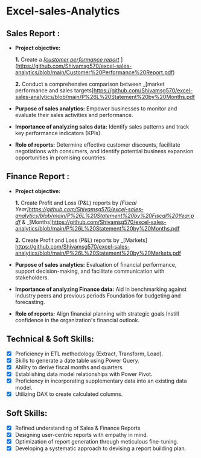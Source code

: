 # Excel-sales-Analytics

## Sales Report :


- **Project objective:** 

    **1.** Create a _[[customer performance report](https://github.com/KirandeepMarala/Excel-Sales_Analysis/blob/main/Customer%20Performance%20Report.pdf)_ ](https://github.com/Shivamsg570/excel-sales-analytics/blob/main/Customer%20Performance%20Report.pdf)

    **2.** Conduct a comprehensive comparison between _[market performance and sales targets]https://github.com/Shivamsg570/excel-sales-analytics/blob/main/P%26L%20Statement%20by%20Months.pdf

- **Purpose of sales analytics:** Empower businesses to monitor and evaluate their sales activities and performance.

- **Importance of analyzing sales data:** Identify sales patterns and track key performance indicators (KPIs).

- **Role of reports:** Determine effective customer discounts, facilitate negotiations with consumers, and identify potential business expansion opportunities in promising countries.


## Finance Report :

- **Project objective:** 

    **1.** Create Profit and Loss (P&L) reports by _[Fiscal Year]https://github.com/Shivamsg570/excel-sales-analytics/blob/main/P%26L%20Statement%20by%20Fiscal%20Year.pdf_ & _[Months]https://github.com/Shivamsg570/excel-sales-analytics/blob/main/P%26L%20Statement%20by%20Months.pdf
  
   **2.** Create Profit and Loss (P&L) reports by _[Markets] https://github.com/Shivamsg570/excel-sales-analytics/blob/main/P%26L%20Statement%20by%20Markets.pdf
- **Purpose of sales analytics:** Evaluation of financial performance, support decision-making, and facilitate communication with stakeholders.

- **Importance of analyzing Finance data:** Aid in benchmarking against industry peers and previous periods Foundation for budgeting and forecasting.

- **Role of reports:** Align financial planning with strategic goals Instill confidence in the organization's financial outlook.


## Technical & Soft Skills:
- [x]	Proficiency in ETL methodology (Extract, Transform, Load).
- [x]	Skills to generate a date table using Power Query.
- [x]	Ability to derive fiscal months and quarters.
- [x]	Establishing data model relationships with Power Pivot.
- [x]	Proficiency in incorporating supplementary data into an existing data model.
- [x]	Utilizing DAX to create calculated columns.

## Soft Skills:
- [x]	Refined understanding of Sales & Finance Reports
- [x]	Designing user-centric reports with empathy in mind.
- [x]	Optimization of report generation through meticulous fine-tuning.
- [x]	Developing a systematic approach to devising a report building plan.
